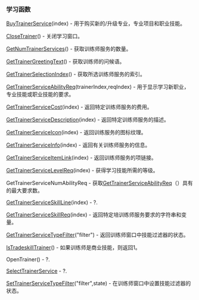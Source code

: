 ### 学习函数

[BuyTrainerService](https://wow.gamepedia.com/API_BuyTrainerService)\(index\) - 用于购买新的/升级专业，专业项目和职业技能。

[CloseTrainer](https://wow.gamepedia.com/API_CloseTrainer)\(\) - 关闭学习窗口。

[GetNumTrainerServices](https://wow.gamepedia.com/API_GetNumTrainerServices)\(\) - 获取训练师服务的数量。

[GetTrainerGreetingText](https://wow.gamepedia.com/API_GetTrainerGreetingText)\(\) - 获取训练师的问候语。

[GetTrainerSelectionIndex](https://wow.gamepedia.com/API_GetTrainerSelectionIndex)\(\) - 获取所选训练师服务的索引。

[GetTrainerServiceAbilityReq](https://wow.gamepedia.com/API_GetTrainerServiceAbilityReq)\(trainerIndex,reqIndex\) - 用于显示学习新职业，专业技能或职业技能的要求。

[GetTrainerServiceCost](https://wow.gamepedia.com/API_GetTrainerServiceCost)\(index\) - 返回特定训练师服务的费用。

[GetTrainerServiceDescription](https://wow.gamepedia.com/API_GetTrainerServiceDescription)\(index\) - 返回特定训练师服务的描述。

[GetTrainerServiceIcon](https://wow.gamepedia.com/API_GetTrainerServiceIcon)\(index\) - 返回训练服务的图标纹理。

[GetTrainerServiceInfo](https://wow.gamepedia.com/API_GetTrainerServiceInfo)\(index\) - 返回有关训练师服务的信息。

[GetTrainerServiceItemLink](https://wow.gamepedia.com/API_GetTrainerServiceItemLink)\(index\) - 返回训练师服务的项链接。

[GetTrainerServiceLevelReq](https://wow.gamepedia.com/API_GetTrainerServiceLevelReq)\(index\) - 获得学习技能所需的等级。

GetTrainerServiceNumAbilityReq - 获取[GetTrainerServiceAbilityReq](https://wow.gamepedia.com/API_GetTrainerServiceAbilityReq)（）具有的最大要求数。

[GetTrainerServiceSkillLine](https://wow.gamepedia.com/API_GetTrainerServiceSkillLine)\(index\) - ?.

[GetTrainerServiceSkillReq](https://wow.gamepedia.com/API_GetTrainerServiceSkillReq)\(index\) - 返回特定培训练师服务要求的字符串和变量。

[GetTrainerServiceTypeFilter](https://wow.gamepedia.com/API_GetTrainerServiceTypeFilter)\("filter"\) - 返回训练师窗口中技能过滤器的状态。

[IsTradeskillTrainer](https://wow.gamepedia.com/API_IsTradeskillTrainer)\(\) - 如果训练师是商业技能，则返回1。

OpenTrainer\(\) - ?.

[SelectTrainerService](https://wow.gamepedia.com/API_SelectTrainerService) - ?.

[SetTrainerServiceTypeFilter](https://wow.gamepedia.com/API_SetTrainerServiceTypeFilter)\("filter",state\) - 在训练师窗口中设置技能过滤器的状态。

